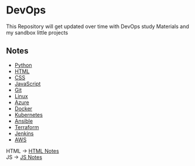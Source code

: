 # DevOps
This Repository will get updated over time with DevOps study Materials and my sandbox little projects 

## Notes
- [Python](https://github.com/Dinesh1866/DevOps/blob/main/Python/readme.md)
- [HTML](https://github.com/Dinesh1866/DevOps/blob/main/HTML/README.md)
- [CSS](https://github.com/Dinesh1866/DevOps/blob/main/css/README.md)
- [JavaScript](https://github.com/Dinesh1866/DevOps/blob/main/JS/README.md)
- [Git](https://github.com/Dinesh1866/DevOps/blob/main/git/readme.md)
- [Linux](https://github.com/Dinesh1866/DevOps/blob/main/Linux/README.md)
- [Azure](https://github.com/Dinesh1866/DevOps/blob/main/Azure/README.md)
- [Docker](https://github.com/Dinesh1866/DevOps/blob/main/Docker/readme.md)
- [Kubernetes](https://github.com/Dinesh1866/DevOps/blob/Kubernetes/css/README.md)
- [Ansible](https://github.com/Dinesh1866/DevOps/blob/main/Ansible/README.md)
- [Terraform](https://github.com/Dinesh1866/DevOps/blob/main/Terraform/README.md)
- [Jenkins](https://github.com/Dinesh1866/DevOps/blob/main/Jenkins/README.md)
- [AWS](https://github.com/Dinesh1866/DevOps/blob/main/AWS/README.md)

HTML -> <a href="https://fascinated-cerise-90c.notion.site/HTML-bf4d4447b22c4993bccaacd5328ac8d1">HTML Notes</a>
<br>
JS -> <a href="https://fascinated-cerise-90c.notion.site/JS-41d5b7e422c4453daf67c0986c6f178f">JS Notes</a>